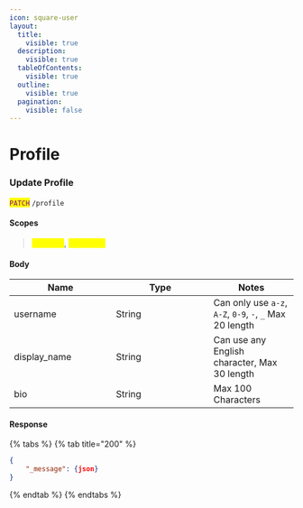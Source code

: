 ```yaml
---
icon: square-user
layout:
  title:
    visible: true
  description:
    visible: true
  tableOfContents:
    visible: true
  outline:
    visible: true
  pagination:
    visible: false
---
```


# Profile

### Update Profile

<mark style="color:purple;">`PATCH`</mark> `/profile`

#### Scopes

> <mark style="color:yellow;">`user.get`</mark>, <mark style="color:yellow;">`user.edit`</mark>

#### Body

<table><thead><tr><th width="165">Name</th><th width="157">Type</th><th>Notes</th></tr></thead><tbody><tr><td>username</td><td>String</td><td>Can only use <code>a-z</code>, <code>A-Z</code>, <code>0-9</code>, <code>-</code>, <code>_</code> Max 20 length</td></tr><tr><td>display_name</td><td>String</td><td>Can use any English character, Max 30 length</td></tr><tr><td>bio</td><td>String</td><td>Max 100 Characters</td></tr></tbody></table>

#### Response

{% tabs %}
{% tab title="200" %}
```json
{
    "_message": {json}
}
```
{% endtab %}
{% endtabs %}

